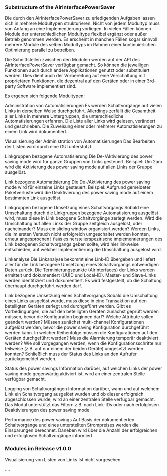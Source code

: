 ### Substructure of the AirInterfacePowerSaver

Die durch den AirInterfacePowerSaver zu erledigenden Aufgaben lassen sich in mehrere Modultypen strukturieren.
Nicht von jedem Modultyp muss von Anfang an eine Implementierung vorliegen.
In vielen Fällen können Module der unterschiedlichen Modultype flexibel ergänzt oder außer Betrieb genommen werden.
Es erscheint in manchen Fällen sogar sinnvoll mehrere Module des selben Modultyps im Rahmen einer kontinuierlichen Optimierung parallel zu betreiben.

Die Schnittstellen zwischen den Modulen werden auf der API des AirInterfacePowerSaver verfügbar gemacht.
So können die jeweiligen Funktionen auch durch andere Applikationen genutzt oder substituiert werden.
Dies dient auch der Vorbereitung auf eine Verschaltung mit proprietären Funktionen, die dezentral auf den Geräten oder in einer 3rd-party Software implementiert sind.

Es ergeben sich folgende Modultypen:

Administration von Automatisierungen
Es werden Schaltvorgänge auf vielen Links in derselben Weise durchgeführt.
Allerdings zerfällt die Gesamtheit aller Links in mehrere Untergruppen, die unterschiedliche Automatisierungen erfahren.
Die Liste aller Links wird gelesen, verändert und geschrieben.
Die Zuweisung einer oder mehrerer Automatisierungen zu einem Link wird dokumentiert.

Visualisierung der Administration von Automatisierungen
Das Bearbeiten der Listen wird durch eine GUI unterstützt.

Linkgruppen bezogene Automatisierung
Die De-/Aktivierung des power saving mode wird für ganze Gruppen von Links gesteuert.
Beispiel: Um 2am wird die Aktivierung des power saving mode auf allen Links der Gruppe ausgelöst.

Link bezogene Automatisierung
Die De-/Aktivierung des power saving mode wird für einzelne Links gesteuert.
Beispiel: Aufgrund gemeldeter Paketverluste wird die Deaktivierung des power saving mode auf einem bestimmten Link ausgelöst.

Linkgruppen bezogene Umsetzung eines Schaltvorgangs
Sobald eine Umschaltung durch die Linkgruppen bezogene Automatisierung ausgelöst wird, muss diese in Link bezogene Schaltvorgänge zerlegt werden.
Wird die Umschaltung auf allen Links der Gruppe zeitgleich ausgelöst, oder nacheinander? Muss ein sliding window organisiert werden?
Werden Links, die im ersten Versuch nicht erfolgreich umgeschaltet werden konnten, erneut angesprochen?
Falls es herstellerspezifische Implementierungen des Link bezogenen Schaltvorgangs geben sollte, wird hier linkweise entschieden, auf welcher Implementierung die Umschaltung ausgelöst wird.

Linkanalyse
Die Linkanalyse bekommt eine Link-ID übergeben und liefert aller für die Link bezogene Umsetzung eines Schaltvorgangs notwendigen Daten zurück.
Die Terminierungspunkte (AirInterfaces) der Links werden ermittelt und dokumentiert (UUID und Local-ID).
Master- und Slave-Links werden identifiziert und dokumentiert.
Es wird festgestellt, ob die Schaltung überhaupt durchgeführt werden darf.

Link bezogene Umsetzung eines Schaltvorgangs
Sobald die Umschaltung eines Links ausgelöst wurde, muss diese in eine Transaktion auf den beteiligten Geräten zerlegt und durchgeführt werden.
Gibt es Vorbedingungen, die auf den beteiligten Geräten zunächst geprüft werden müssen, bevor die Konfiguration beginnen darf?
Welche Attribute sollen geändert werden? Müssen zunächst multi-channel Konfigurationen aufgelöst werden, bevor die power saving Konfiguration durchgeführt werden kann.
In welcher Reihenfolge müssen die Konfigurationen auf den Geräten durchgeführt werden?
Muss die Alarmierung temporär deaktiviert werden?
Wie soll vorgegangen werden, wenn die Konfigurationsschritte nur teilweise (z.B. auf nur einem der beiden Geräte) umgesetzt werden konnten?
Schließlich muss der Status des Links an den Aufrufer zurückgemeldet werden.

Status des power savings
Information darüber, auf welchen Links der power saving mode gegenwärtig aktiviert ist, wird an einer zentralen Stelle verfügbar gemacht.

Logging von Schaltvorgängen
Information darüber, wann und auf welchem Link ein Schaltvorgang ausgelöst wurden und ob dieser erfolgreich abgeschlossen wurde, wird an einer zentralen Stelle verfügbar gemacht.
Das Modul unterstützt das Filtern z.B. nach Link-IDs oder nach erfolglosen Deaktivierungen des power saving mode.

Performance des power savings
Auf Basis der dokumentierten Schaltvorgänge und eines unterstellten Strompreises werden die Einsparungen berechnet.
Daneben wird über die Anzahl der erfolgreichen und erfolglosen Schaltvorgänge informiert.


### Modules im Release v1.0.0

Visualisierung von Listen von Links
Ist nicht vorgesehen.

....

